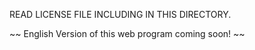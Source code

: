 READ LICENSE FILE INCLUDING IN THIS DIRECTORY.


~~ English Version of this web program coming soon! ~~